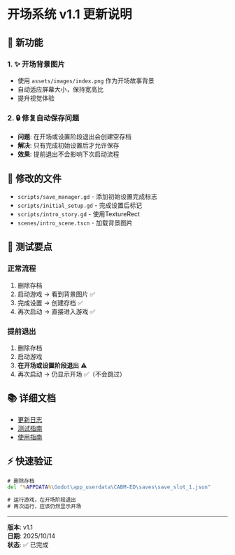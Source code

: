 # 开场系统 v1.1 更新说明

## 🎉 新功能

### 1. ✨ 开场背景图片
- 使用 `assets/images/index.png` 作为开场故事背景
- 自动适应屏幕大小，保持宽高比
- 提升视觉体验

### 2. 🔒 修复自动保存问题
- **问题**: 在开场或设置阶段退出会创建空存档
- **解决**: 只有完成初始设置后才允许保存
- **效果**: 提前退出不会影响下次启动流程

## 📝 修改的文件

- `scripts/save_manager.gd` - 添加初始设置完成标志
- `scripts/initial_setup.gd` - 完成设置后标记
- `scripts/intro_story.gd` - 使用TextureRect
- `scenes/intro_scene.tscn` - 加载背景图片

## 🧪 测试要点

### 正常流程
1. 删除存档
2. 启动游戏 → 看到背景图片 ✅
3. 完成设置 → 创建存档 ✅
4. 再次启动 → 直接进入游戏 ✅

### 提前退出
1. 删除存档
2. 启动游戏
3. **在开场或设置阶段退出** ⚠️
4. 再次启动 → 仍显示开场 ✅（不会跳过）

## 📚 详细文档

- [更新日志](docs/CHANGELOG_INTRO_SYSTEM.md)
- [测试指南](docs/intro_system_test.md)
- [使用指南](docs/intro_system_guide.md)

## ⚡ 快速验证

```cmd
# 删除存档
del "%APPDATA%\Godot\app_userdata\CABM-ED\saves\save_slot_1.json"

# 运行游戏，在开场阶段退出
# 再次运行，应该仍然显示开场
```

---

**版本**: v1.1  
**日期**: 2025/10/14  
**状态**: ✅ 已完成
